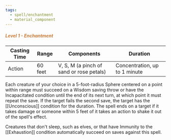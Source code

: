 ```yaml
---
tags:
  - spell/enchantment
  - material_component
---
```

##### *<span style="color:rgb(203, 123, 55)">Level 1 - Enchantment</span>*

| Casting Time | Range   | **Components**                           | Duration                      |
| ------------ | ------- | ---------------------------------------- | ----------------------------- |
| Action       | 60 feet | V, S, M (a pinch of sand or rose petals) | Concentration, up to 1 minute |
Each creature of your choice in a 5-foot-radius Sphere centered on a point within range must succeed on a Wisdom saving throw or have the Incapacitated condition until the end of its next turn, at which point it must repeat the save. If the target fails the second save, the target has the [[Unconscious]] condition for the duration. The spell ends on a target if it takes damage or someone within 5 feet of it takes an action to shake it out of the spell's effect.  

Creatures that don't sleep, such as elves, or that have Immunity to the [[Exhaustion]] condition automatically succeed on saves against this spell.